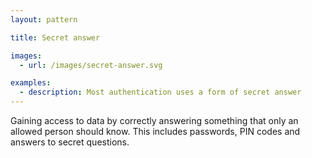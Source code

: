 ```yaml
---
layout: pattern

title: Secret answer

images:
  - url: /images/secret-answer.svg

examples:
  - description: Most authentication uses a form of secret answer
---
```


Gaining access to data by correctly answering something that only an allowed person should know. This includes passwords, PIN codes and answers to secret questions.
